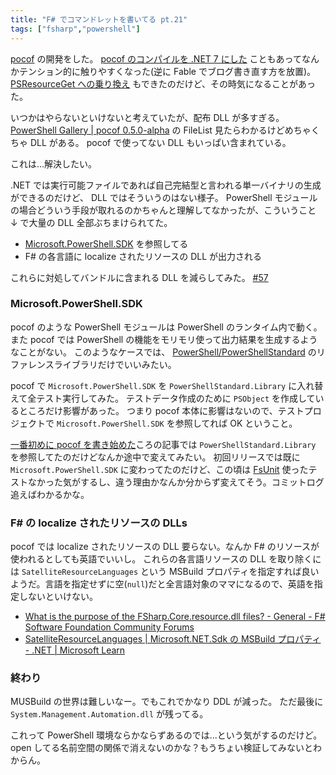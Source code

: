 ```yaml
---
title: "F# でコマンドレットを書いてる pt.21"
tags: ["fsharp","powershell"]
---
```


[pocof](https://github.com/krymtkts/pocof) の開発をした。
[pocof のコンパイルを .NET 7 にした](/posts/2023-07-16-writing-cmdlet-in-fsharp-pt20.html) こともあってなんかテンション的に触りやすくなった(逆に Fable でブログ書き直す方を放置)。
[PSResourceGet への乗り換え](/posts/2023-08-13-test-publish-psresource.html) もできたのだけど、その時気になることがあった。

いつかはやらないといけないと考えていたが、配布 DLL が多すぎる。
[PowerShell Gallery | pocof 0.5.0-alpha](https://www.powershellgallery.com/packages/pocof/0.5.0-alpha) の FileList 見たらわかるけどめちゃくちゃ DLL がある。
pocof で使ってない DLL もいっぱい含まれている。

これは...解決したい。

.NET では実行可能ファイルであれば自己完結型と言われる単一バイナリの生成ができるのだけど、 DLL ではそういうのはない様子。
PowerShell モジュールの場合どういう手段が取れるのかちゃんと理解してなかったが、こういうこと ↓ で大量の DLL 全部ぶちまけられてた。

- [Microsoft.PowerShell.SDK](https://www.nuget.org/packages/Microsoft.PowerShell.SDK/#versions-body-tab) を参照してる
- F# の各言語に localize されたリソースの DLL が出力される

これらに対処してバンドルに含まれる DLL を減らしてみた。 [#57](https://github.com/krymtkts/pocof/pull/57)

### Microsoft.PowerShell.SDK

pocof のような PowerShell モジュールは PowerShell のランタイム内で動く。
また pocof では PowerShell の機能をモリモリ使って出力結果を生成するようなことがない。
このようなケースでは、 [PowerShell/PowerShellStandard](https://github.com/PowerShell/PowerShellStandard) のリファレンスライブラリだけでいいみたい。

pocof で `Microsoft.PowerShell.SDK` を `PowerShellStandard.Library` に入れ替えて全テスト実行してみた。
テストデータ作成のために `PSObject` を作成しているところだけ影響があった。
つまり pocof 本体に影響はないので、テストプロジェクトで `Microsoft.PowerShell.SDK` を参照してれば OK ということ。

[一番初めに pocof を書き始めた](/posts/2022-05-07-start-to-write-cmdlet-by-fsharp.html)ころの記事では `PowerShellStandard.Library` を参照してたのだけどなんか途中で変えてみたい。
初回リリースでは既に `Microsoft.PowerShell.SDK` に変わってたのだけど、この頃は [FsUnit](https://fsprojects.github.io/FsUnit/) 使ったテストなかった気がするし、違う理由かなんか分からず変えてそう。コミットログ追えばわかるかな。

### F# の localize されたリソースの DLLs

pocof では localize されたリソースの DLL 要らない。なんか F# のリソースが使われるとしても英語でいいし。
これらの各言語リソースの DLL を取り除くには `SatelliteResourceLanguages` という MSBuild プロパティを指定すれば良いようだ。言語を指定せずに空(`null`)だと全言語対象のママになるので、英語を指定しないといけない。

- [What is the purpose of the FSharp.Core.resource.dll files? - General - F# Software Foundation Community Forums](https://forums.fsharp.org/t/what-is-the-purpose-of-the-fsharp-core-resource-dll-files/1402)
- [SatelliteResourceLanguages | Microsoft.NET.Sdk の MSBuild プロパティ - .NET | Microsoft Learn](https://learn.microsoft.com/ja-jp/dotnet/core/project-sdk/msbuild-props#satelliteresourcelanguages)

### 終わり

MUSBuild の世界は難しいなー。でもこれでかなり DDL が減った。
ただ最後に `System.Management.Automation.dll` が残ってる。

これって PowerShell 環境ならかならずあるのでは...という気がするのだけど。
open してる名前空間の関係で消えないのかな？もうちょい検証してみないとわからん。
